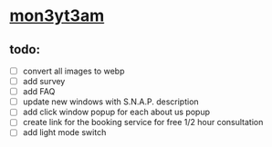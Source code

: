 # [mon3yt3am](https://mon3yt3am.github.io)

## todo:
- [ ] convert all images to webp
- [ ] add survey
- [ ] add FAQ
- [ ] update new windows with S.N.A.P. description
- [ ] add click window popup for each about us popup
- [ ] create link for the booking service for free 1/2 hour consultation
- [ ] add light mode switch